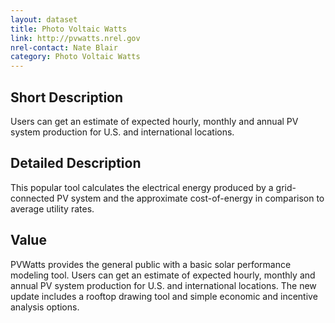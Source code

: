 ```yaml
---
layout: dataset
title: Photo Voltaic Watts
link: http://pvwatts.nrel.gov
nrel-contact: Nate Blair
category: Photo Voltaic Watts
---
```


## Short Description

Users can get an estimate of expected hourly, 
monthly and annual PV system production for U.S. 
and international locations.

## Detailed Description

This popular tool calculates the electrical energy
produced by a grid-connected PV system and the
approximate cost-of-energy in comparison to average
utility rates.

## Value

PVWatts provides the general public with a basic solar
performance modeling tool. Users can get an estimate
of expected hourly, monthly and annual PV system
production for U.S. and international locations. The
new update includes a rooftop drawing tool and simple
economic and incentive analysis options.
